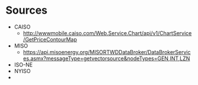 # Sources

* CAISO
  * http://wwwmobile.caiso.com/Web.Service.Chart/api/v1/ChartService/GetPriceContourMap
* MISO
  * https://api.misoenergy.org/MISORTWDDataBroker/DataBrokerServices.asmx?messageType=getvectorsource&nodeTypes=GEN,INT,LZN
* ISO-NE
* NYISO
*
